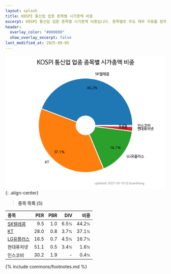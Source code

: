 ```yaml
---
layout: splash
title: KOSPI 통신업 업종 종목별 시가총액 비중
excerpt: KOSPI 통신업 업종 종목별 시가총액 비중입니다. 종목별로 주요 재무 지표를 함께 표시합니다.
header:
  overlay_color: "#800000"
  show_overlay_excerpt: false
last_modified_at: 2025-09-05
---
```



![KOSPI 통신업 업종 종목별 시가총액 비중](/stats/sector/images/kospi_업종_통신업_종목.png){: .align-center}


> **종목 목록 (5)**<a id="list"></a>

| **종목** | **PER** | **PBR** | **DIV** | **비중** |
| :------- | ------: | ------: | ------: | -------: |
| [SK텔레콤](/017670/) | 9.5 | 1.0 | 6.5<small>%</small> | 44.2<small>%</small> |
| [KT](/030200/) | 28.0 | 0.8 | 3.7<small>%</small> | 37.1<small>%</small> |
| [LG유플러스](/032640/) | 16.5 | 0.7 | 4.5<small>%</small> | 16.7<small>%</small> |
| 현대퓨처넷 | 51.1 | 0.5 | 3.4<small>%</small> | 1.6<small>%</small> |
| 인스코비 | 30.2 | 1.9 | - | 0.4<small>%</small> |

{% include commons/footnotes.md %}